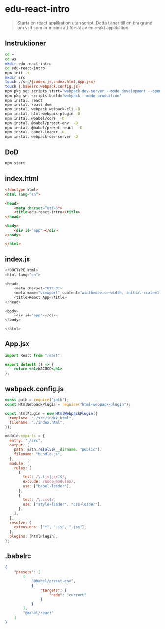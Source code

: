 # edu-react-intro

> Starta en react applikation utan script. Detta tjänar till en bra grund om vad som är minimi att förstå av en reakt applikation.


## Instruktioner

```bash
cd ~
cd ws
mkdir edu-react-intro
cd edu-react-intro
npm init -y
mkdir src
touch ./src/{index.js,index.html,App.jsx}
touch {.babelrc,webpack.config.js}
npm pkg set scripts.start="webpack-dev-server --mode development --open --hot --port 3000"
npm pkg set scripts.build="webpack --mode production"
npm install react
npm install react-dom
npm install webpack webpack-cli -D
npm install html-webpack-plugin -D
npm install @babel/core  -D
npm install @babel/preset-env  -D
npm install @babel/preset-react  -D
npm install babel-loader -D
npm install webpack-dev-server -D
```

## DoD

```bash
npm start
```

## index.html

```html
<!doctype html>
<html lang=”en”>

<head>
    <meta charset=”utf-8">
    <title>edu-react-intro</title>
</head>

<body>
    <div id=”app”></div>
</body>

</html>
```


## index.js

```js
<!DOCTYPE html>
<html lang="en">

<head>
    <meta charset="UTF-8">
    <meta name="viewport" content="width=device-width, initial-scale=1.0">
    <title>React App</title>
</head>

<body>
    <div id="app"></div>
</body>

</html>
```

## App.jsx

```jsx
import React from "react";

export default () => {
    return <h1>WACOCO</h1>
};
```

## webpack.config.js

```js
const path = require("path");
const HtmlWebpackPlugin = require("html-webpack-plugin");

const htmlPlugin = new HtmlWebpackPlugin({
  template: "./src/index.html",
  filename: "./index.html",
});

module.exports = {
  entry: "./src",
  output: {
    path: path.resolve(__dirname, "public"),
    filename: "bundle.js",
  },
  module: {
    rules: [
      {
        test: /\.(js|jsx)$/,
        exclude: /node_modules/,
        use: ["babel-loader"],
      },
      {
        test: /\.css$/,
        use: ["style-loader", "css-loader"],
      },
    ],
  },
  resolve: {
    extensions: ["*", ".js", ".jsx"],
  },
  plugins: [htmlPlugin],
};
```

## .babelrc

```json
{
    "presets": [
        [
            "@babel/preset-env",
            {
                "targets": {
                    "node": "current"
                }
            }
        ],
        "@babel/react"
    ]
}
```
